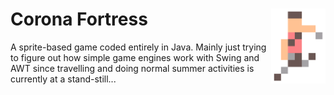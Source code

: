 # Corona Fortress <img src="res/logo.svg" align="right" height="120"/>

A sprite-based game coded entirely in Java. Mainly just trying to
figure out how simple game engines work with Swing and AWT since 
travelling and doing normal summer activities is currently at a stand-still...